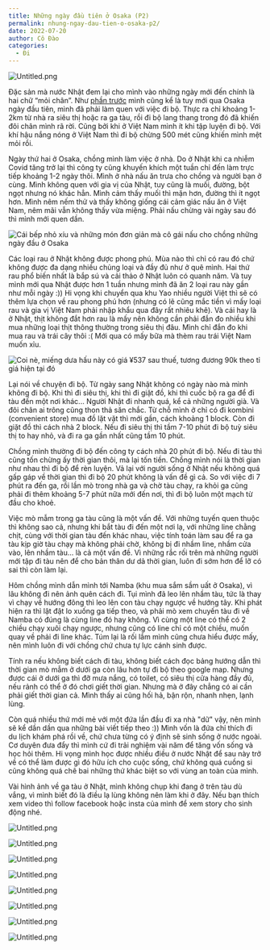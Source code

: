 ```yaml
---
title: Những ngày đầu tiên ở Osaka (P2)
permalink: nhung-ngay-dau-tien-o-osaka-p2/
date: 2022-07-20
author: Cô Đào
categories:
  - Đi
---
```


![Untitled.png](https://prod-files-secure.s3.us-west-2.amazonaws.com/1c35bcdc-42a4-44e8-9d9c-01e2d858c279/8748d7af-6d67-4818-b087-b46171a1b699/Untitled.png?X-Amz-Algorithm=AWS4-HMAC-SHA256&X-Amz-Content-Sha256=UNSIGNED-PAYLOAD&X-Amz-Credential=AKIAT73L2G45HZZMZUHI%2F20240313%2Fus-west-2%2Fs3%2Faws4_request&X-Amz-Date=20240313T024018Z&X-Amz-Expires=3600&X-Amz-Signature=d57a8d947c76b96a7b23a5dc65436ea7c6286b2313f57ac403da6b991d7a5c79&X-Amz-SignedHeaders=host&x-id=GetObject)

Đặc sản mà nước Nhật đem lại cho mình vào những ngày mới đến chính là hai chữ “mỏi chân”. Như [phần trước](https://duongdao.family/nhung-ngay-dau-tien-o-osaka/) mình cũng kể là tuy mới qua Osaka ngày đầu tiên, mình đã phải làm quen với việc đi bộ. Thực ra chỉ khoảng 1-2km từ nhà ra siêu thị hoặc ra ga tàu, rồi đi bộ lang thang trong đó đã khiến đôi chân mình rã rời. Cũng bởi khi ở Việt Nam mình ít khi tập luyện đi bộ. Với khí hậu nắng nóng ở Việt Nam thì đi bộ chừng 500 mét cũng khiến mình mệt mỏi rồi.

Ngày thứ hai ở Osaka, chồng mình làm việc ở nhà. Do ở Nhật khi ca nhiễm Covid tăng trở lại thì công ty cũng khuyến khích một tuần chỉ đến làm trực tiếp khoảng 1-2 ngày thôi. Mình ở nhà nấu ăn trưa cho chồng và người bạn ở cùng. Mình không quen với gia vị của Nhật, tuy cũng là muối, đường, bột ngọt nhưng nó khác hẳn. Mình cảm thấy muối thì mặn hơn, đường thì ít ngọt hơn. Mình nêm nếm thử và thấy không giống cái cảm giác nấu ăn ở Việt Nam, nêm mãi vẫn không thấy vừa miệng. Phải nấu chừng vài ngày sau đó thì mình mới quen dần.

![Cái bếp nhỏ xíu và những món đơn giản mà cô gái nấu cho chồng những ngày đầu ở Osaka](https://prod-files-secure.s3.us-west-2.amazonaws.com/1c35bcdc-42a4-44e8-9d9c-01e2d858c279/b02c1375-7565-4b44-ac65-3e25f8b3cb94/Untitled.png?X-Amz-Algorithm=AWS4-HMAC-SHA256&X-Amz-Content-Sha256=UNSIGNED-PAYLOAD&X-Amz-Credential=AKIAT73L2G45HZZMZUHI%2F20240313%2Fus-west-2%2Fs3%2Faws4_request&X-Amz-Date=20240313T024018Z&X-Amz-Expires=3600&X-Amz-Signature=8535ff8fc2b43c38dfd48b956fa9af49e6772030d209b5ceb6bfffc7bf1b99c6&X-Amz-SignedHeaders=host&x-id=GetObject)

Các loại rau ở Nhật không được phong phú. Mùa nào thì chỉ có rau đó chứ không được đa dạng nhiều chủng loại và đầy đủ như ở quê mình. Hai thứ rau phổ biến nhất là bắp sú và cải thảo ở Nhật luôn có quanh năm. Và tuy mình mới qua Nhật được hơn 1 tuần nhưng mình đã ăn 2 loại rau này gần như mỗi ngày :)) Hi vọng khi chuyển qua khu Yao nhiều người Việt thì sẽ có thêm lựa chọn về rau phong phú hơn (nhưng có lẽ cũng mắc tiền vì mấy loại rau và gia vị Việt Nam phải nhập khẩu qua đây rất nhiêu khê). Và cái hay là ở Nhật, thịt không đắt hơn rau là mấy nên không cần phải đắn đo nhiều khi mua những loại thịt thông thường trong siêu thị đâu. Mình chỉ đắn đo khi mua rau và trái cây thôi :( Mới qua có mấy bữa mà thèm rau trái Việt Nam muốn xỉu.

![Coi nè, miếng dưa hấu này có giá ¥537 sau thuế, tương đương 90k theo tỉ giá hiện tại đó](https://prod-files-secure.s3.us-west-2.amazonaws.com/1c35bcdc-42a4-44e8-9d9c-01e2d858c279/622d020a-fe58-4f0e-aa5f-cc33c241c6f4/Untitled.png?X-Amz-Algorithm=AWS4-HMAC-SHA256&X-Amz-Content-Sha256=UNSIGNED-PAYLOAD&X-Amz-Credential=AKIAT73L2G45HZZMZUHI%2F20240313%2Fus-west-2%2Fs3%2Faws4_request&X-Amz-Date=20240313T024018Z&X-Amz-Expires=3600&X-Amz-Signature=bfdf1d64e3ecdbe9b066e32a1710d35460c933190b5224909aea11283a57ebd7&X-Amz-SignedHeaders=host&x-id=GetObject)

Lại nói về chuyện đi bộ. Từ ngày sang Nhật không có ngày nào mà mình không đi bộ. Khi thì đi siêu thị, khi thì đi giặt đồ, khi thì cuốc bộ ra ga để đi tàu đến một nơi khác... Người Nhật đi nhanh quá, kể cả những người già. Và đôi chân ai trông cũng thon thả săn chắc. Từ chỗ mình ở chỉ có đi kombini (convenient store) mua đồ lặt vặt thì mới gần, cách khoảng 1 block. Còn đi giặt đồ thì cách nhà 2 block. Nếu đi siêu thị thì tầm 7-10 phút đi bộ tuỳ siêu thị to hay nhỏ, và đi ra ga gần nhất cũng tầm 10 phút.

Chồng mình thường đi bộ đến công ty cách nhà 20 phút đi bộ. Nếu đi tàu thì cũng tốn chừng ấy thời gian thôi, mà lại tốn tiền. Chồng mình nói là thời gian như nhau thì đi bộ để rèn luyện. Vả lại với người sống ở Nhật nếu không quá gấp gáp về thời gian thì đi bộ 20 phút không là vấn đề gì cả. So với việc đi 7 phút ra đến ga, rồi lần mò trong nhà ga và chờ tàu chạy, ra khỏi ga cũng phải đi thêm khoảng 5-7 phút nữa mới đến nơi, thì đi bộ luôn một mạch từ đầu cho khoẻ.

Việc mò mẫm trong ga tàu cũng là một vấn đề. Với những tuyến quen thuộc thì không sao cả, nhưng khi bắt tàu đi đến một nơi lạ, với những line chằng chịt, cùng với thời gian tàu đến khác nhau, việc tính toán làm sau để ra ga tàu kịp giờ tàu chạy mà không phải chờ, không bị đi nhầm line, nhầm cửa vào, lên nhầm tàu... là cả một vấn đề. Vì những rắc rối trên mà những người mới tập đi tàu nên để cho bản thân dư dả thời gian, luôn đi sớm hơn để lỡ có sai thì còn làm lại.

Hôm chồng mình dẫn mình tới Namba (khu mua sắm sầm uất ở Osaka), vì lâu không đi nên ảnh quên cách đi. Tụi mình đã leo lên nhầm tàu, tức là thay vì chạy về hướng đông thì leo lên con tàu chạy ngược về hướng tây. Khi phát hiện ra thì lật đật lo xuống ga tiếp theo, và phải mò xem chuyến tàu đi về Namba có đúng là cùng line đó hay không. Vì cùng một line có thể có 2 chiều chạy xuôi chạy ngược, nhưng cũng có line chỉ có một chiều, muốn quay về phải đi line khác. Túm lại là rối lắm mình cũng chưa hiểu được mấy, nên mình luôn đi với chồng chứ chưa tự lực cánh sinh được.

Tính ra nếu không biết cách đi tàu, không biết cách đọc bảng hướng dẫn thì thời gian mò mẫm ở dưới ga còn lâu hơn tự đi bộ theo google map. Nhưng được cái ở dưới ga thì đỡ mưa nắng, có toilet, có siêu thị cửa hàng đầy đủ, nếu rảnh có thể ở đó chơi giết thời gian. Nhưng mà ở đây chẳng có ai cần phải giết thời gian cả. Mình thấy ai cũng hối hả, bận rộn, nhanh nhẹn, lạnh lùng.

Còn quá nhiều thứ mới mẻ với một đứa lần đầu đi xa nhà "dữ" vậy, nên mình sẽ kể dần dần qua những bài viết tiếp theo :)) Mình vốn là đứa chỉ thích đi du lịch khám phá rồi về, chứ chưa từng có ý định sẽ sinh sống ở nước ngoài. Cơ duyên đưa đẩy thì mình cứ đi trải nghiệm vài năm để tăng vốn sống và học hỏi thêm. Hi vọng mình học được nhiều điều ở nước Nhật để sau này trở về có thể làm được gì đó hữu ích cho cuộc sống, chứ không quá cuồng si cũng không quá chê bai những thứ khác biệt so với vùng an toàn của mình.

Vài hình ảnh về ga tàu ở Nhật, mình không chụp khi đang ở trên tàu dù vắng, vì mình biết đó là điều lạ lùng không nên làm khi ở đây. Nếu bạn thích xem video thì follow facebook hoặc insta của mình để xem story cho sinh động nhé.

![Untitled.png](https://prod-files-secure.s3.us-west-2.amazonaws.com/1c35bcdc-42a4-44e8-9d9c-01e2d858c279/feb5944d-8502-4517-bbd3-2636544f9d88/Untitled.png?X-Amz-Algorithm=AWS4-HMAC-SHA256&X-Amz-Content-Sha256=UNSIGNED-PAYLOAD&X-Amz-Credential=AKIAT73L2G45HZZMZUHI%2F20240313%2Fus-west-2%2Fs3%2Faws4_request&X-Amz-Date=20240313T024018Z&X-Amz-Expires=3600&X-Amz-Signature=f1a29f1c0b23b62246c1ba7c7c593b7b1eb7e6f72277268975668b964b18f7da&X-Amz-SignedHeaders=host&x-id=GetObject)

![Untitled.png](https://prod-files-secure.s3.us-west-2.amazonaws.com/1c35bcdc-42a4-44e8-9d9c-01e2d858c279/de45d453-0797-4c1e-8344-e98b15c7b2a1/Untitled.png?X-Amz-Algorithm=AWS4-HMAC-SHA256&X-Amz-Content-Sha256=UNSIGNED-PAYLOAD&X-Amz-Credential=AKIAT73L2G45HZZMZUHI%2F20240313%2Fus-west-2%2Fs3%2Faws4_request&X-Amz-Date=20240313T024018Z&X-Amz-Expires=3600&X-Amz-Signature=8e3e585717818d093e0ed22b190649cddb4db6f171b44359bf4440ca84240fde&X-Amz-SignedHeaders=host&x-id=GetObject)

![Untitled.png](https://prod-files-secure.s3.us-west-2.amazonaws.com/1c35bcdc-42a4-44e8-9d9c-01e2d858c279/74582ec9-dcc0-49b6-962e-65db6affa9cb/Untitled.png?X-Amz-Algorithm=AWS4-HMAC-SHA256&X-Amz-Content-Sha256=UNSIGNED-PAYLOAD&X-Amz-Credential=AKIAT73L2G45HZZMZUHI%2F20240313%2Fus-west-2%2Fs3%2Faws4_request&X-Amz-Date=20240313T024018Z&X-Amz-Expires=3600&X-Amz-Signature=d59550a5ac18355286d02a6b7e6a03abfead1a1685cefbfd4675ea5b7b933766&X-Amz-SignedHeaders=host&x-id=GetObject)

![Untitled.png](https://prod-files-secure.s3.us-west-2.amazonaws.com/1c35bcdc-42a4-44e8-9d9c-01e2d858c279/637872e1-e15f-4d4f-af7a-a26f0272cf81/Untitled.png?X-Amz-Algorithm=AWS4-HMAC-SHA256&X-Amz-Content-Sha256=UNSIGNED-PAYLOAD&X-Amz-Credential=AKIAT73L2G45HZZMZUHI%2F20240313%2Fus-west-2%2Fs3%2Faws4_request&X-Amz-Date=20240313T024018Z&X-Amz-Expires=3600&X-Amz-Signature=ae616e5b541b49c0e00d97933bf3f18f2b5454ef20a1b5918c3a7f24fea4d908&X-Amz-SignedHeaders=host&x-id=GetObject)

![Untitled.png](https://prod-files-secure.s3.us-west-2.amazonaws.com/1c35bcdc-42a4-44e8-9d9c-01e2d858c279/40a46bce-a863-4fa8-9bbe-e88fa67dc469/Untitled.png?X-Amz-Algorithm=AWS4-HMAC-SHA256&X-Amz-Content-Sha256=UNSIGNED-PAYLOAD&X-Amz-Credential=AKIAT73L2G45HZZMZUHI%2F20240313%2Fus-west-2%2Fs3%2Faws4_request&X-Amz-Date=20240313T024018Z&X-Amz-Expires=3600&X-Amz-Signature=8e4d510ccf72af2217a7c9af742e243a9a1f72edb40116ff9fe9dbbaf7ea4672&X-Amz-SignedHeaders=host&x-id=GetObject)

![Untitled.png](https://prod-files-secure.s3.us-west-2.amazonaws.com/1c35bcdc-42a4-44e8-9d9c-01e2d858c279/99c8bdeb-6dd0-41e2-8ecc-6c4dcbf13db7/Untitled.png?X-Amz-Algorithm=AWS4-HMAC-SHA256&X-Amz-Content-Sha256=UNSIGNED-PAYLOAD&X-Amz-Credential=AKIAT73L2G45HZZMZUHI%2F20240313%2Fus-west-2%2Fs3%2Faws4_request&X-Amz-Date=20240313T024018Z&X-Amz-Expires=3600&X-Amz-Signature=64340bf3cc6eb87fe45a4e4d56e7fcf23fabbc5e2df57febe1b6ef3d04bcec0f&X-Amz-SignedHeaders=host&x-id=GetObject)

![Untitled.png](https://prod-files-secure.s3.us-west-2.amazonaws.com/1c35bcdc-42a4-44e8-9d9c-01e2d858c279/054a5d80-c8ef-408a-ac1f-e23263502928/Untitled.png?X-Amz-Algorithm=AWS4-HMAC-SHA256&X-Amz-Content-Sha256=UNSIGNED-PAYLOAD&X-Amz-Credential=AKIAT73L2G45HZZMZUHI%2F20240313%2Fus-west-2%2Fs3%2Faws4_request&X-Amz-Date=20240313T024018Z&X-Amz-Expires=3600&X-Amz-Signature=a3d4ef83fd02308ca73cefd0cd3654073d8ef1bbb488b33b29181f354f2becb1&X-Amz-SignedHeaders=host&x-id=GetObject)

![Untitled.png](https://prod-files-secure.s3.us-west-2.amazonaws.com/1c35bcdc-42a4-44e8-9d9c-01e2d858c279/3e54770a-8016-46aa-80e1-3b81b0cc5105/Untitled.png?X-Amz-Algorithm=AWS4-HMAC-SHA256&X-Amz-Content-Sha256=UNSIGNED-PAYLOAD&X-Amz-Credential=AKIAT73L2G45HZZMZUHI%2F20240313%2Fus-west-2%2Fs3%2Faws4_request&X-Amz-Date=20240313T024018Z&X-Amz-Expires=3600&X-Amz-Signature=d16fb2504ffc121febf2e547096e38b434ce5ce558da314c5f0d876ea223541b&X-Amz-SignedHeaders=host&x-id=GetObject)

